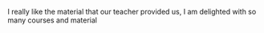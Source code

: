 I really like the material that our teacher provided us, I am delighted with so many courses and material
